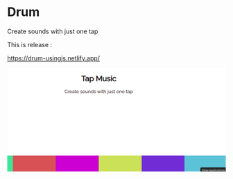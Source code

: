 # Drum
Create sounds with just one tap


This is release :

https://drum-usingjs.netlify.app/


![Screenshot](picture.png)
